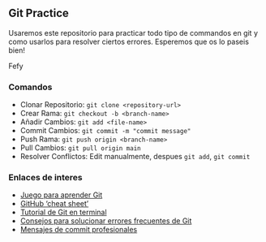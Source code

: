 ## Git Practice

Usaremos este repositorio para practicar todo tipo de commandos en git y como usarlos para resolver ciertos errores.
Esperemos que os lo paseis bien!

Fefy

### Comandos
* Clonar Repositorio: ```git clone <repository-url>```
* Crear Rama: ```git checkout -b <branch-name>```
* Añadir Cambios: ```git add <file-name>```
* Commit Cambios: ```git commit -m "commit message"```
* Push Rama: ```git push origin <branch-name>```
* Pull Cambios: ```git pull origin main```
* Resolver Conflictos: Edit manualmente, despues ```git add```, ```git commit```


### Enlaces de interes

* [Juego para aprender Git](https://learngitbranching.js.org/?locale=es_ES)
* [GitHub ‘cheat sheet’](https://github.github.com/training-kit/downloads/es_ES/github-git-cheat-sheet/)
* [Tutorial de Git en terminal](https://tutorials-codebar-io.translate.goog/version-control/command-line/tutorial.html?_x_tr_sch=http&_x_tr_sl=auto&_x_tr_tl=es&_x_tr_hl=en&_x_tr_pto=wapp)
* [Consejos para solucionar errores frecuentes de Git](https://ohshitgit.com/es)
* [Mensajes de commit profesionales](http://tomasdelvechio.github.io/old/440/)
